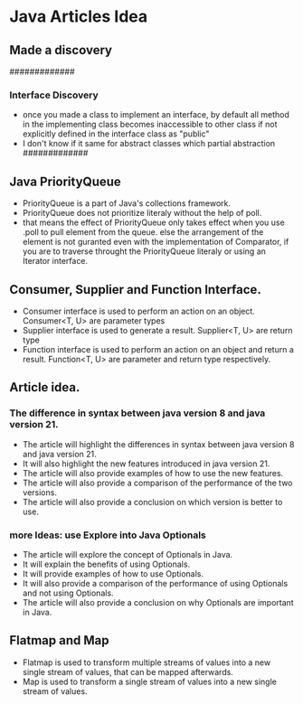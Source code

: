 # Java Articles Idea

## Made a discovery

#############
### Interface Discovery
- once you made a class to implement an interface,
by default all method in the implementing class
becomes inaccessible to other class if not
explicitly defined in the interface class
as "public"
- I don't know if it same for abstract 
classes which partial abstraction\
#############

## Java PriorityQueue
- PriorityQueue is a part of Java's collections framework.
- PriorityQueue does not prioritize literaly without the help of poll.
- that means the effect of PriorityQueue only takes effect when you use .poll to pull element from the queue. else the arrangement of the element is not guranted even with the implementation of Comparator, if you are to traverse throught the PriorityQueue literaly or using an Iterator interface. 

## Consumer, Supplier and Function Interface.
- Consumer interface is used to perform an action on an object.
Consumer<T, U> are parameter types
- Supplier interface is used to generate a result.
Supplier<T, U> are return type
- Function interface is used to perform an action on an object and return a result.
Function<T, U> are parameter and return type respectively.

## Article idea.
### The difference in syntax between java version 8 and java version 21.
- The article will highlight the differences in syntax between java version 8 and java version 21.
- It will also highlight the new features introduced in java version 21.
- The article will also provide examples of how to use the new features.
- The article will also provide a comparison of the performance of the two versions.
- The article will also provide a conclusion on which version is better to use.
### more Ideas: use Explore into Java Optionals
- The article will explore the concept of Optionals in Java.
- It will explain the benefits of using Optionals.
- It will provide examples of how to use Optionals.
- It will also provide a comparison of the performance of using Optionals and not using Optionals.
- The article will also provide a conclusion on why Optionals are important in Java.

## Flatmap and Map
- Flatmap is used to transform multiple streams of values into a new single stream of values, that can be mapped afterwards.
- Map is used to transform a single stream of values into a new single stream of values.

